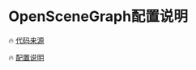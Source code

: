 # OpenSceneGraph配置说明    

🔥 [代码来源](https://github.com/openscenegraph/OpenSceneGraph/tree/OpenSceneGraph-3.6)

🔥 [配置说明](https://blog.csdn.net/weixin_39750861/article/details/120264608)

